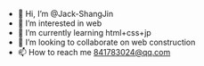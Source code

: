- 👋 Hi, I’m @Jack-ShangJin
- 👀 I’m interested in web
- 🌱 I’m currently learning html+css+jp
- 💞️ I’m looking to collaborate on web construction
- 📫 How to reach me 841783024@qq.com

<!---
Jack-ShangJin/Jack-ShangJin is a ✨ special ✨ repository because its `README.md` (this file) appears on your GitHub profile.
You can click the Preview link to take a look at your changes.
--->
